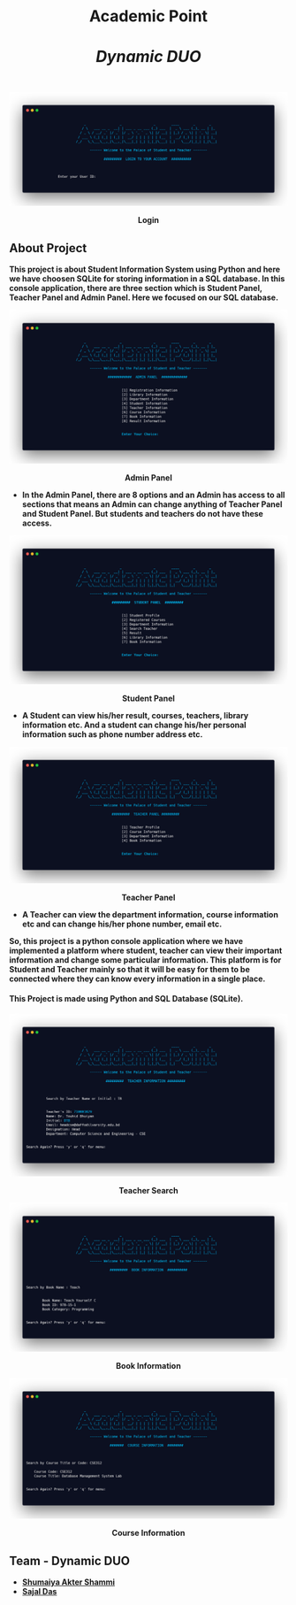 <h1 align="center"><b>Academic Point</br>
<h5>Dynamic DUO</h5>
</h1>



![login](images/login.png)
<p align="center">Login</p>



## About Project
<p>
This project is about Student Information System using Python and here we have choosen SQLite for storing information in a SQL database. In this console application, there are three section which is Student Panel, Teacher Panel and Admin Panel. Here we focused on our SQL database. 

![admin](images/admin-panel.png)
<p align="center">Admin Panel</p>

* In the **Admin Panel**, there are 8 options and an Admin has access to all sections that means an Admin can change anything of Teacher Panel and Student Panel. But students and teachers do not have these access. 

![student](images/student-panel.png)
<p align="center">Student Panel</p>

* A **Student** can view his/her result, courses, teachers, library information etc. 
And a student can change his/her personal information such as phone number address etc. 

![teacher](images/teacher-panel.png)
<p align="center">Teacher Panel</p>

* A **Teacher** can view the department information, course information etc and can change his/her phone number, email etc. 

So, this project is a python console application where we have implemented a platform where student, teacher can view their important information and change some particular information. **This platform is for Student and Teacher mainly so that it will be easy for them to be connected where they can know every information in a single place.**
</br></p>



#### This Project is made using Python and SQL Database (SQLite).

![teacher-search](images/teacher-search.png)
<p align="center">Teacher Search</p>


![book](images/book-info.png)
<p align="center">Book Information</p>

![course](images/course-info.png)
<p align="center">Course Information</p>



## Team - Dynamic DUO
  * [Shumaiya Akter Shammi](https://github.com/Shammi179)<br>
  * [Sajal Das](https://github.com/sajaldas19)  
 